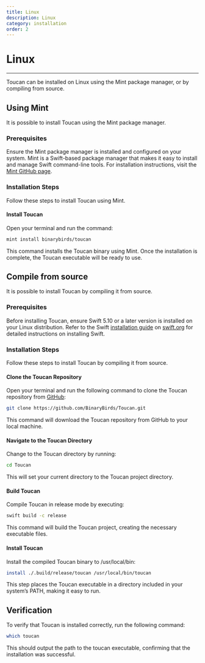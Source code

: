 ```yaml
---
title: Linux
description: Linux
category: installation
order: 2
---
```


# Linux

---

Toucan can be installed on Linux using the Mint package manager, or by compiling from source.

## Using Mint

It is possible to install Toucan using the Mint package manager.

### Prerequisites

Ensure the Mint package manager is installed and configured on your system. Mint is a Swift-based package manager that makes it easy to install and manage Swift command-line tools. For installation instructions, visit the [Mint GitHub page](https://github.com/yonaskolb/Mint).

### Installation Steps

Follow these steps to install Toucan using Mint.

#### Install Toucan

Open your terminal and run the command:

```sh
mint install binarybirds/toucan
```

This command installs the Toucan binary using Mint. Once the installation is complete, the Toucan executable will be ready to use.

## Compile from source

It is possible to install Toucan by compiling it from source.

### Prerequisites

Before installing Toucan, ensure Swift 5.10 or a later version is installed on your Linux distribution. Refer to the Swift [installation guide](https://swift.org/install/linux/#platforms) on [swift.org](https://swift.org) for detailed instructions on installing Swift.

### Installation Steps

Follow these steps to install Toucan by compiling it from source.

#### Clone the Toucan Repository

Open your terminal and run the following command to clone the Toucan repository from [GitHub](https://github.com/binarybirds/toucan):

```sh
git clone https://github.com/BinaryBirds/Toucan.git
```

This command will download the Toucan repository from GitHub to your local machine.

#### Navigate to the Toucan Directory

Change to the Toucan directory by running:

```sh
cd Toucan
```

This will set your current directory to the Toucan project directory.

#### Build Toucan

Compile Toucan in release mode by executing:

```sh
swift build -c release
```

This command will build the Toucan project, creating the necessary executable files.

#### Install Toucan

Install the compiled Toucan binary to /usr/local/bin:

```sh
install ./.build/release/toucan /usr/local/bin/toucan
```

This step places the Toucan executable in a directory included in your system’s PATH, making it easy to run.

## Verification

To verify that Toucan is installed correctly, run the following command:

```sh
which toucan
```

This should output the path to the toucan executable, confirming that the installation was successful.
